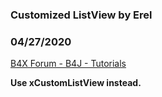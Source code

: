 ### Customized ListView by Erel
### 04/27/2020
[B4X Forum - B4J - Tutorials](https://www.b4x.com/android/forum/threads/34951/)

**Use xCustomListView instead.**